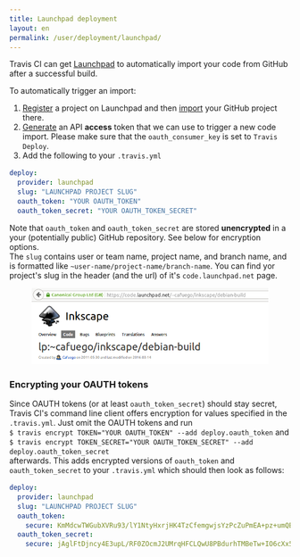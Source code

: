 ```yaml
---
title: Launchpad deployment
layout: en
permalink: /user/deployment/launchpad/
---
```


Travis CI can get [Launchpad](https://launchpad.net/) to automatically import your code from GitHub after a successful build.

To automatically trigger an import:

1. [Register](https://launchpad.net/projects/+new) a project on Launchpad and then [import](https://code.launchpad.net/+code-imports/+new) your GitHub project there.
2. [Generate](https://help.launchpad.net/API/SigningRequests) an API **access** token that we can use to trigger a new code import. Please make sure that the `oauth_consumer_key` is set to `Travis Deploy`.
3. Add the following to your `.travis.yml`

```yaml
deploy:
  provider: launchpad
  slug: "LAUNCHPAD PROJECT SLUG"
  oauth_token: "YOUR OAUTH_TOKEN"
  oauth_token_secret: "YOUR OAUTH_TOKEN_SECRET"
```

Note that `oauth_token` and `oauth_token_secret` are stored **unencrypted** in a your (potentially public) GitHub repository. See below for encryption options.  
The `slug` contains user or team name, project name, and branch name, and is formatted like `~user-name/project-name/branch-name`. You can find yor project's slug in the header (and the url) of it's `code.launchpad.net` page.

<figure>
  <img alt="Launchpad slug" src="/images/launchpad-slug.png"/>
</figure>

### Encrypting your OAUTH tokens

Since OAUTH tokens (or at least `oauth_token_secret`) should stay secret, Travis CI's command line client offers encryption for values specified in the `.travis.yml`. Just omit the OAUTH tokens and run  
`$ travis encrypt TOKEN="YOUR OAUTH_TOKEN" --add deploy.oauth_token` and  
`$ travis encrypt TOKEN_SECRET="YOUR OAUTH_TOKEN_SECRET" --add deploy.oauth_token_secret`  
afterwards. This adds encrypted versions of `oauth_token` and `oauth_token_secret` to your `.travis.yml` which should then look as follows:

```yaml
deploy:
  provider: launchpad
  slug: "LAUNCHPAD PROJECT SLUG"
  oauth_token:
    secure: KmMdcwTWGubXVRu93/lY1NtyHxrjHK4TzCfemgwjsYzPcZuPmEA+pz+umQBN\n1ZhzUHZwDNsDd2VnBgYq27ZdcS2cRvtyI/IFuM/xJoRi0jpdTn/KsXR47zeE\nr2bFxRqrdY0fERVHSMkBiBrN/KV5T70js4Y6FydsWaQgXCg+WEU=
  oauth_token_secret:
    secure: jAglFtDjncy4E3upL/RF0ZOcmJ2UMrqHFCLQwU8PBdurhTMBeTw+IO6cXx5z\nU5zqvPYo/ghZ8mMuUhvHiGDM6m6OlMP7+l10VTxH1CoVew2NcQvRdfK3P+4S\nZJ43Hyh/ZLCjft+JK0tBwoa3VbH2+ZTzkRZQjdg54bE16C7Mf1A=
```
